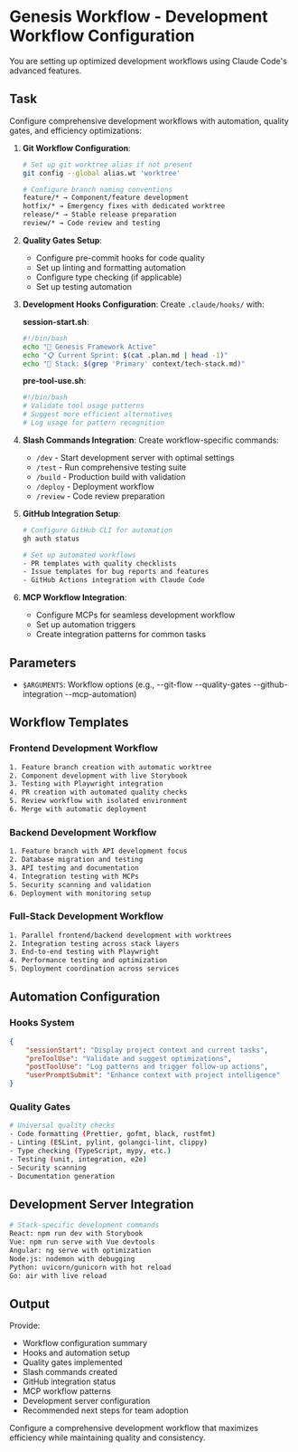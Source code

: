 # Genesis Workflow - Development Workflow Configuration

You are setting up optimized development workflows using Claude Code's advanced features.

## Task

Configure comprehensive development workflows with automation, quality gates, and efficiency optimizations:

1. **Git Workflow Configuration**:

    ```bash
    # Set up git worktree alias if not present
    git config --global alias.wt 'worktree'

    # Configure branch naming conventions
    feature/* → Component/feature development
    hotfix/* → Emergency fixes with dedicated worktree
    release/* → Stable release preparation
    review/* → Code review and testing
    ```

2. **Quality Gates Setup**:
    - Configure pre-commit hooks for code quality
    - Set up linting and formatting automation
    - Configure type checking (if applicable)
    - Set up testing automation

3. **Development Hooks Configuration**:
   Create `.claude/hooks/` with:

    **session-start.sh**:

    ```bash
    #!/bin/bash
    echo "🚀 Genesis Framework Active"
    echo "📋 Current Sprint: $(cat .plan.md | head -1)"
    echo "🔧 Stack: $(grep 'Primary' context/tech-stack.md)"
    ```

    **pre-tool-use.sh**:

    ```bash
    #!/bin/bash
    # Validate tool usage patterns
    # Suggest more efficient alternatives
    # Log usage for pattern recognition
    ```

4. **Slash Commands Integration**:
   Create workflow-specific commands:
    - `/dev` - Start development server with optimal settings
    - `/test` - Run comprehensive testing suite
    - `/build` - Production build with validation
    - `/deploy` - Deployment workflow
    - `/review` - Code review preparation

5. **GitHub Integration Setup**:

    ```bash
    # Configure GitHub CLI for automation
    gh auth status

    # Set up automated workflows
    - PR templates with quality checklists
    - Issue templates for bug reports and features
    - GitHub Actions integration with Claude Code
    ```

6. **MCP Workflow Integration**:
    - Configure MCPs for seamless development workflow
    - Set up automation triggers
    - Create integration patterns for common tasks

## Parameters

- `$ARGUMENTS`: Workflow options (e.g., --git-flow --quality-gates --github-integration --mcp-automation)

## Workflow Templates

### Frontend Development Workflow

```bash
1. Feature branch creation with automatic worktree
2. Component development with live Storybook
3. Testing with Playwright integration
4. PR creation with automated quality checks
5. Review workflow with isolated environment
6. Merge with automatic deployment
```

### Backend Development Workflow

```bash
1. Feature branch with API development focus
2. Database migration and testing
3. API testing and documentation
4. Integration testing with MCPs
5. Security scanning and validation
6. Deployment with monitoring setup
```

### Full-Stack Development Workflow

```bash
1. Parallel frontend/backend development with worktrees
2. Integration testing across stack layers
3. End-to-end testing with Playwright
4. Performance testing and optimization
5. Deployment coordination across services
```

## Automation Configuration

### Hooks System

```json
{
    "sessionStart": "Display project context and current tasks",
    "preToolUse": "Validate and suggest optimizations",
    "postToolUse": "Log patterns and trigger follow-up actions",
    "userPromptSubmit": "Enhance context with project intelligence"
}
```

### Quality Gates

```bash
# Universal quality checks
- Code formatting (Prettier, gofmt, black, rustfmt)
- Linting (ESLint, pylint, golangci-lint, clippy)
- Type checking (TypeScript, mypy, etc.)
- Testing (unit, integration, e2e)
- Security scanning
- Documentation generation
```

## Development Server Integration

```bash
# Stack-specific development commands
React: npm run dev with Storybook
Vue: npm run serve with Vue devtools
Angular: ng serve with optimization
Node.js: nodemon with debugging
Python: uvicorn/gunicorn with hot reload
Go: air with live reload
```

## Output

Provide:

- Workflow configuration summary
- Hooks and automation setup
- Quality gates implemented
- Slash commands created
- GitHub integration status
- MCP workflow patterns
- Development server configuration
- Recommended next steps for team adoption

Configure a comprehensive development workflow that maximizes efficiency while maintaining quality and consistency.

